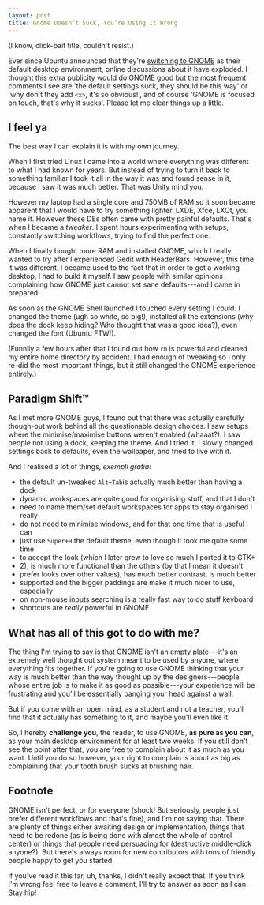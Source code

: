 ```yaml
---
layout: post
title: Gnome Doesn’t Suck, You’re Using It Wrong
---
```


(I know, click-bait title, couldn't resist.)

Ever since Ubuntu announced that they're [switching to GNOME][0] as their
default desktop environment, online discussions about it have exploded. I
thought this extra publicity would do GNOME good but the most frequent comments
I see are 'the default settings suck, they should be this way' or 'why don't
they add `<x>`, it's so obvious!', and of course 'GNOME is focused on touch,
that's why it sucks'. Please let me clear things up a little.

I feel ya
---------

The best way I can explain it is with my own journey.

When I first tried Linux I came into a world where everything was different to
what I had known for years. But instead of trying to turn it back to something
familiar I took it all in the way it was and found sense in it, because I saw
it was much better. That was Unity mind you.

However my laptop had a single core and 750MB of RAM so it soon became apparent
that I would have to try something lighter. LXDE, Xfce, LXQt, you name it.
However these DEs often came with pretty painful defaults. That's when I became
a _tweaker_. I spent hours experimenting with setups, constantly switching
workflows, trying to find the perfect one.

When I finally bought more RAM and installed GNOME, which I really wanted to
try after I experienced Gedit with HeaderBars. However, this time it was
different. I became used to the fact that in order to get a working desktop, I
had to build it myself. I saw people with similar opinions complaining how
GNOME just cannot set sane defaults---and I came in prepared.

As soon as the GNOME Shell launched I touched every setting I could. I changed
the theme (ugh so white, so big!), installed all the extensions (why does the
dock keep hiding? Who thought that was a good idea?), even changed the font
(Ubuntu FTW!).

(Funnily a few hours after that I found out how `rm` is powerful and cleaned my
entire home directory by accident. I had enough of tweaking so I only re-did
the most important things, but it still changed the GNOME experience entirely.)

Paradigm Shift™
---------------

As I met more GNOME guys, I found out that there was actually carefully
though-out work behind all the questionable design choices. I saw setups where
the minimise/maximise buttons weren't enabled (whaaat?). I saw people not using
a dock, keeping the theme. And I tried it. I slowly changed settings back to
defaults, even the wallpaper, and tried to live with it.

And I realised a lot of things, _exempli gratia_:

 * the default un-tweaked `Alt+Tab`is actually much better than having a dock
 * dynamic workspaces are quite good for organising stuff, and that I don't
 * need to name them/set default workspaces for apps to stay organised I really
 * do not need to minimise windows, and for that one time that is useful I can
 * just use `Super+H` the default theme, even though it took me quite some time
 * to accept the look (which I later grew to love so much I ported it to GTK+
 * 2), is much more functional than the others (by that I mean it doesn't
 * prefer looks over other values), has much better contrast, is much better
 * supported and the bigger paddings are make it much nicer to use, especially
 * on non-mouse inputs searching is a really fast way to do stuff keyboard
 * shortcuts are _really_ powerful in GNOME

What has all of this got to do with me?
---------------------------------------

The thing I'm trying to say is that GNOME isn't an empty plate---it's an
extremely well thought out system meant to be used by anyone, where everything
fits together. If you're going to use GNOME thinking that your way is much
better than the way thought up by the designers---people whose entire job is to
make it as good as possible---your experience will be frustrating and you'll be
essentially banging your head against a wall.

But if you come with an open mind, as a student and not a teacher, you'll find
that it actually has something to it, and maybe you'll even like it.

So, I hereby **challenge you**, the reader, to use GNOME, **as pure as you
can**, as your main desktop environment for at least two weeks. If you still
don't see the point after that, you are free to complain about it as much as
you want. Until you do so however, your right to complain is about as big as
complaining that your tooth brush sucks at brushing hair.

Footnote
--------

GNOME isn't perfect, or for everyone (shock! But seriously, people just prefer
different workflows and that's fine), and I'm not saying that. There are plenty
of things either awaiting design or implementation, things that need to be
redone (as is being done with almost the whole of control center) or things
that people need persuading for (destructive middle-click anyone?). But there's
always room for new contributors with tons of friendly people happy to get you
started.

If you've read it this far, uh, thanks, I didn't really expect that. If you
think I'm wrong feel free to leave a comment, I'll try to answer as soon as I
can. Stay hip!

[0]: (http://www.omgubuntu.co.uk/2017/04/ubuntu-18-04-ship-gnome-desktop-not-unity)

[//]: # ( vim: set tw=72 fo=awntq spell spelllang=en:)
